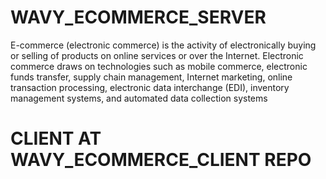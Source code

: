 # WAVY_ECOMMERCE_SERVER
E-commerce (electronic commerce) is the activity of electronically buying or selling of products on online services or over the Internet. Electronic commerce draws on technologies such as mobile commerce, electronic funds transfer, supply chain management, Internet marketing, online transaction processing, electronic data interchange (EDI), inventory management systems, and automated data collection systems

# CLIENT AT WAVY_ECOMMERCE_CLIENT REPO
